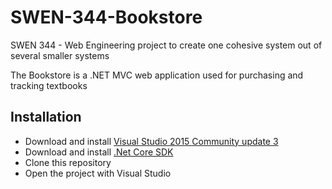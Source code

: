 # SWEN-344-Bookstore
SWEN 344 - Web Engineering project to create one cohesive system out of several smaller systems  
  
The Bookstore is a .NET MVC web application used for purchasing and tracking textbooks

## Installation
- Download and install [Visual Studio 2015 Community update 3](https://www.visualstudio.com/downloads/)
- Download and install [.Net Core SDK](https://www.microsoft.com/net/core#windows)
- Clone this repository
- Open the project with Visual Studio
